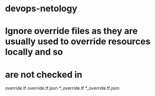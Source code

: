 # devops-netology

# Ignore override files as they are usually used to override resources locally and so
# are not checked in
override.tf
override.tf.json
*_override.tf
*_override.tf.json


